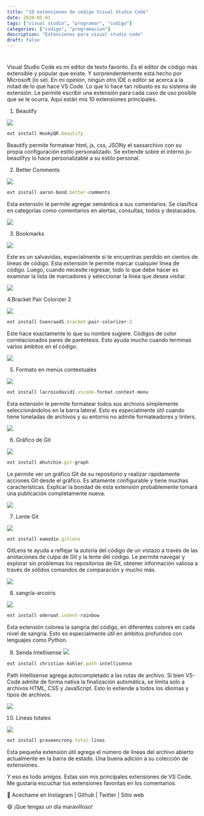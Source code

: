```yaml
---
title: "10 extensiones de código Visual Studio Code"
date: 2020-05-01
tags: ["visual studio", "programar", "codigo"]
categories: ["codigo", "programacion"]
description: "Extenciones para visual studio code"
draft: false
---
```


# 
Visual Studio Code es mi editor de texto favorito. Es el editor de código más extensible y popular que existe. Y sorprendentemente está hecho por Microsoft (lo sé). En mi opinión, ningún otro IDE o editor se acerca a la mitad de lo que hace VS Code. Lo que lo hace tan robusto es su sistema de extensión. Le permite escribir una extensión para cada caso de uso posible que se le ocurra. Aquí están mis 10 extensiones principales.

1. Beautify

![](https://res.cloudinary.com/practicaldev/image/fetch/s--WiRwrP1y--/c_limit%2Cf_auto%2Cfl_progressive%2Cq_auto%2Cw_880/https://dev-to-uploads.s3.amazonaws.com/i/6jh0tui9nh993l4zzlwd.png)

```javascript
ext install HookyQR.beautify
```
Beautify permite formatear html, js, css, JSONy el sassarchivo con su propia configuración estilo personalizado. Se extiende sobre el interno js-beautifyy lo hace personalizable a su estilo personal.

2. Better Comments

![](https://res.cloudinary.com/practicaldev/image/fetch/s--WN0vlbgV--/c_limit%2Cf_auto%2Cfl_progressive%2Cq_auto%2Cw_880/https://dev-to-uploads.s3.amazonaws.com/i/qwhm3kqyvp22rox4unwy.png)


```javascript
ext install aaron-bond.better-comments
```
Esta extensión le permite agregar semántica a sus comentarios. Se clasifica en categorías como comentarios en alertas, consultas, todos y destacados.

![](https://res.cloudinary.com/practicaldev/image/fetch/s--53DLT_-O--/c_limit%2Cf_auto%2Cfl_progressive%2Cq_auto%2Cw_880/https://dev-to-uploads.s3.amazonaws.com/i/3c804dilaxhlgqhfpmmy.png)

3. Bookmarks

![](https://res.cloudinary.com/practicaldev/image/fetch/s--p9ZeLIee--/c_limit%2Cf_auto%2Cfl_progressive%2Cq_auto%2Cw_880/https://dev-to-uploads.s3.amazonaws.com/i/ngtjai3lgko14sp51cfe.png)

Este es un salvavidas, especialmente si te encuentras perdido en cientos de líneas de código. Esta extensión le permite marcar cualquier línea de código. Luego, cuando necesite regresar, todo lo que debe hacer es examinar la lista de marcadores y seleccionar la línea que desea visitar.

![](https://res.cloudinary.com/practicaldev/image/fetch/s--cC5AEn2F--/c_limit%2Cf_auto%2Cfl_progressive%2Cq_auto%2Cw_880/https://dev-to-uploads.s3.amazonaws.com/i/g3mzmg6eqru89d3l0nzc.png)

4.Bracket Pair Colorizer 2

![](https://res.cloudinary.com/practicaldev/image/fetch/s--ws8VzzM9--/c_limit%2Cf_auto%2Cfl_progressive%2Cq_auto%2Cw_880/https://dev-to-uploads.s3.amazonaws.com/i/q8whhlyzqn5a9pni5q9o.png)

```javascript
ext install CoenraadS.bracket-pair-colorizer-2
```
Este hace exactamente lo que su nombre sugiere. Códigos de color correlacionados pares de paréntesis. Esto ayuda mucho cuando terminas varios ámbitos en el código.

![](https://res.cloudinary.com/practicaldev/image/fetch/s--QmMIzsbY--/c_limit%2Cf_auto%2Cfl_progressive%2Cq_auto%2Cw_880/https://dev-to-uploads.s3.amazonaws.com/i/tz0fet4e1is8kurpzdl4.png)

5. Formato en menús contextuales

![](https://res.cloudinary.com/practicaldev/image/fetch/s--JnJsTUfV--/c_limit%2Cf_auto%2Cfl_progressive%2Cq_auto%2Cw_880/https://dev-to-uploads.s3.amazonaws.com/i/lklut6q62ky3ia64h6wo.png)

```javascript
ext install lacroixdavid1.vscode-format-context-menu
```

Esta extensión le permite formatear todos sus archivos simplemente seleccionándolos en la barra lateral. Esto es especialmente útil cuando tiene toneladas de archivos y su entorno no admite formateadores y linters.

![](https://res.cloudinary.com/practicaldev/image/fetch/s--Dt4Gn9aD--/c_limit%2Cf_auto%2Cfl_progressive%2Cq_66%2Cw_880/https://dev-to-uploads.s3.amazonaws.com/i/hgqnbo219iis3i8ru9vf.gif)

6. Gráfico de Git

![](https://res.cloudinary.com/practicaldev/image/fetch/s--KdCcANGl--/c_limit%2Cf_auto%2Cfl_progressive%2Cq_auto%2Cw_880/https://dev-to-uploads.s3.amazonaws.com/i/fj1eujct11n0k02805rg.png)


```javascript
ext install mhutchie.git-graph
```

Le permite ver un gráfico Git de su repositorio y realizar rápidamente acciones Git desde el gráfico. Es altamente configurable y tiene muchas características. Explicar la bondad de esta extensión probablemente tomará una publicación completamente nueva.

![](https://res.cloudinary.com/practicaldev/image/fetch/s--qv5HUpGW--/c_limit%2Cf_auto%2Cfl_progressive%2Cq_66%2Cw_880/https://dev-to-uploads.s3.amazonaws.com/i/v800jt7z8zif3k4eo11n.gif)

7. Lente Git

![](https://res.cloudinary.com/practicaldev/image/fetch/s--KKsuFLxp--/c_limit%2Cf_auto%2Cfl_progressive%2Cq_auto%2Cw_880/https://dev-to-uploads.s3.amazonaws.com/i/m7a2x37bh157ly1c7egp.png)

```javascript
ext install eamodio.gitlens
```
GitLens te ayuda a reflejar la autoría del código de un vistazo a través de las anotaciones de culpa de Git y la lente del código. Le permite navegar y explorar sin problemas los repositorios de Git, obtener información valiosa a través de sólidos comandos de comparación y mucho más.

![](https://res.cloudinary.com/practicaldev/image/fetch/s--VzvFAL83--/c_limit%2Cf_auto%2Cfl_progressive%2Cq_auto%2Cw_880/https://dev-to-uploads.s3.amazonaws.com/i/6v0fm7xih9z5so6h0fno.png)

8. sangría-arcoiris

![](https://res.cloudinary.com/practicaldev/image/fetch/s--zToRDu4O--/c_limit%2Cf_auto%2Cfl_progressive%2Cq_auto%2Cw_880/https://dev-to-uploads.s3.amazonaws.com/i/79m9505m369sxfm44m2v.png)

```javascript
ext install oderwat.indent-rainbow
```
Esta extensión colorea la sangría del código, en diferentes colores en cada nivel de sangría. Esto es especialmente útil en ámbitos profundos con lenguajes como Python.

9. Senda Intellisense
![](https://res.cloudinary.com/practicaldev/image/fetch/s--6kk7d_Dr--/c_limit%2Cf_auto%2Cfl_progressive%2Cq_auto%2Cw_880/https://dev-to-uploads.s3.amazonaws.com/i/ckei8za87rr4pjdq4tzd.png)

```javascript
ext install christian-kohler.path-intellisense
```

Path Intellisense agrega autocompletado a las rutas de archivo. Si bien VS-Code admite de forma nativa la finalización automática, se limita solo a archivos HTML, CSS y JavaScript. Esto lo extiende a todos los idiomas y tipos de archivos.

![](https://res.cloudinary.com/practicaldev/image/fetch/s--dTmmMUkC--/c_limit%2Cf_auto%2Cfl_progressive%2Cq_66%2Cw_880/https://dev-to-uploads.s3.amazonaws.com/i/koon5g53xuxxi3zsko9y.gif)

10. Líneas totales

![](https://res.cloudinary.com/practicaldev/image/fetch/s--wZDl-wqT--/c_limit%2Cf_auto%2Cfl_progressive%2Cq_auto%2Cw_880/https://dev-to-uploads.s3.amazonaws.com/i/ne5j4t2bg6rlfcktfe76.png)

```javascript
ext install praveencrony.total-lines
```

Esta pequeña extensión útil agrega el número de líneas del archivo abierto actualmente en la barra de estado. Una buena adición a su colección de extensiones.

Y eso es todo amigos. Estas son mis principales extensiones de VS Code. Me gustaría escuchar tus extensiones favoritas en los comentarios.

🚀 Acechame en Instagram | Github | Twitter | Sitio web

😄 ¡Que tengas un día maravilloso!
